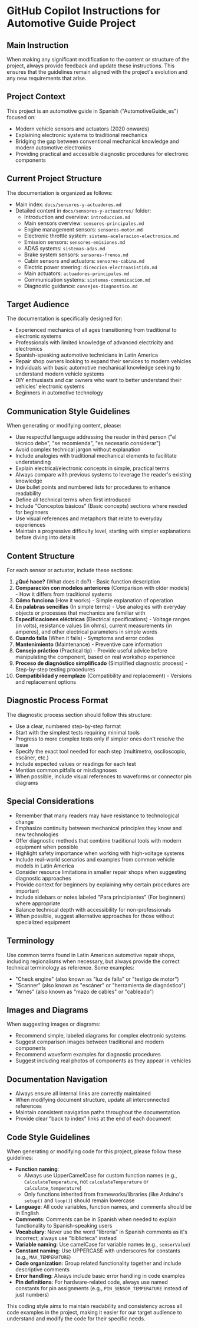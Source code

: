 # GitHub Copilot Instructions for Automotive Guide Project

## Main Instruction

When making any significant modification to the content or structure of the project, always provide feedback and update these instructions. This ensures that the guidelines remain aligned with the project's evolution and any new requirements that arise.

## Project Context

This project is an automotive guide in Spanish ("AutomotiveGuide_es") focused on:
- Modern vehicle sensors and actuators (2020 onwards)
- Explaining electronic systems to traditional mechanics
- Bridging the gap between conventional mechanical knowledge and modern automotive electronics
- Providing practical and accessible diagnostic procedures for electronic components

## Current Project Structure

The documentation is organized as follows:
- Main index: `docs/sensores-y-actuadores.md`
- Detailed content in `docs/sensores-y-actuadores/` folder:
  - Introduction and overview: `introduccion.md`
  - Main sensors overview: `sensores-principales.md`
  - Engine management sensors: `sensores-motor.md`
  - Electronic throttle system: `sistema-aceleracion-electronica.md`
  - Emission sensors: `sensores-emisiones.md`
  - ADAS systems: `sistemas-adas.md`
  - Brake system sensors: `sensores-frenos.md`
  - Cabin sensors and actuators: `sensores-cabina.md`
  - Electric power steering: `direccion-electroasistida.md`
  - Main actuators: `actuadores-principales.md`
  - Communication systems: `sistemas-comunicacion.md`
  - Diagnostic guidance: `consejos-diagnostico.md`

## Target Audience

The documentation is specifically designed for:
- Experienced mechanics of all ages transitioning from traditional to electronic systems
- Professionals with limited knowledge of advanced electricity and electronics
- Spanish-speaking automotive technicians in Latin America
- Repair shop owners looking to expand their services to modern vehicles
- Individuals with basic automotive mechanical knowledge seeking to understand modern vehicle systems
- DIY enthusiasts and car owners who want to better understand their vehicles' electronic systems
- Beginners in automotive technology

## Communication Style Guidelines

When generating or modifying content, please:
- Use respectful language addressing the reader in third person ("el técnico debe", "se recomienda", "es necesario considerar")
- Avoid complex technical jargon without explanation
- Include analogies with traditional mechanical elements to facilitate understanding
- Explain electrical/electronic concepts in simple, practical terms
- Always compare with previous systems to leverage the reader's existing knowledge
- Use bullet points and numbered lists for procedures to enhance readability
- Define all technical terms when first introduced
- Include "Conceptos básicos" (Basic concepts) sections where needed for beginners
- Use visual references and metaphors that relate to everyday experiences
- Maintain a progressive difficulty level, starting with simpler explanations before diving into details

## Content Structure

For each sensor or actuator, include these sections:
1. **¿Qué hace?** (What does it do?) - Basic function description
2. **Comparación con modelos anteriores** (Comparison with older models) - How it differs from traditional systems
3. **Cómo funciona** (How it works) - Simple explanation of operation
4. **En palabras sencillas** (In simple terms) - Use analogies with everyday objects or processes that mechanics are familiar with
5. **Especificaciones eléctricas** (Electrical specifications) - Voltage ranges (in volts), resistance values (in ohms), current measurements (in amperes), and other electrical parameters in simple words
6. **Cuando falla** (When it fails) - Symptoms and error codes
7. **Mantenimiento** (Maintenance) - Preventive care information
8. **Consejo práctico** (Practical tip) - Provide useful advice before manipulating the component, based on real workshop experience
9. **Proceso de diagnóstico simplificado** (Simplified diagnostic process) - Step-by-step testing procedures
10. **Compatibilidad y reemplazo** (Compatibility and replacement) - Versions and replacement options

## Diagnostic Process Format

The diagnostic process section should follow this structure:
- Use a clear, numbered step-by-step format
- Start with the simplest tests requiring minimal tools
- Progress to more complex tests only if simpler ones don't resolve the issue
- Specify the exact tool needed for each step (multímetro, osciloscopio, escáner, etc.)
- Include expected values or readings for each test
- Mention common pitfalls or misdiagnoses
- When possible, include visual references to waveforms or connector pin diagrams

## Special Considerations

- Remember that many readers may have resistance to technological change
- Emphasize continuity between mechanical principles they know and new technologies
- Offer diagnostic methods that combine traditional tools with modern equipment when possible
- Highlight safety importance when working with high-voltage systems
- Include real-world scenarios and examples from common vehicle models in Latin America
- Consider resource limitations in smaller repair shops when suggesting diagnostic approaches
- Provide context for beginners by explaining why certain procedures are important
- Include sidebars or notes labeled "Para principiantes" (For beginners) where appropriate
- Balance technical depth with accessibility for non-professionals
- When possible, suggest alternative approaches for those without specialized equipment

## Terminology

Use common terms found in Latin American automotive repair shops, including regionalisms when necessary, but always provide the correct technical terminology as reference. Some examples:
- "Check engine" (also known as "luz de falla" or "testigo de motor")
- "Scanner" (also known as "escáner" or "herramienta de diagnóstico")
- "Arnés" (also known as "mazo de cables" or "cableado")

## Images and Diagrams

When suggesting images or diagrams:
- Recommend simple, labeled diagrams for complex electronic systems
- Suggest comparison images between traditional and modern components
- Recommend waveform examples for diagnostic procedures
- Suggest including real photos of components as they appear in vehicles

## Documentation Navigation

- Always ensure all internal links are correctly maintained
- When modifying document structure, update all interconnected references
- Maintain consistent navigation paths throughout the documentation
- Provide clear "back to index" links at the end of each document

## Code Style Guidelines

When generating or modifying code for this project, please follow these guidelines:

- **Function naming**: 
  - Always use UpperCamelCase for custom function names (e.g., `CalculateTemperature`, not `calculateTemperature` or `calculate_temperature`)
  - Only functions inherited from frameworks/libraries (like Arduino's `setup()` and `loop()`) should remain lowercase
- **Language**: All code variables, function names, and comments should be in English
- **Comments**: Comments can be in Spanish when needed to explain functionality to Spanish-speaking users
- **Vocabulary**: Never use the word "libreria" in Spanish comments as it's incorrect; always use "biblioteca" instead
- **Variable naming**: Use camelCase for variable names (e.g., `sensorValue`)
- **Constant naming**: Use UPPERCASE with underscores for constants (e.g., `MAX_TEMPERATURE`)
- **Code organization**: Group related functionality together and include descriptive comments
- **Error handling**: Always include basic error handling in code examples
- **Pin definitions**: For hardware-related code, always use named constants for pin assignments (e.g., `PIN_SENSOR_TEMPERATURE` instead of just numbers)

This coding style aims to maintain readability and consistency across all code examples in the project, making it easier for our target audience to understand and modify the code for their specific needs.